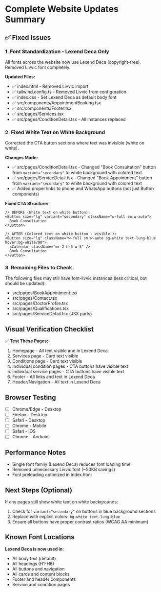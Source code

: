 # Complete Website Updates Summary

## ✅ Fixed Issues

### 1. **Font Standardization - Lexend Deca Only**
All fonts across the website now use Lexend Deca (copyright-free). Removed Livvic font completely.

**Updated Files:**
- ✅ index.html - Removed Livvic import
- ✅ tailwind.config.ts - Removed Livvic from configuration
- ✅ index.css - Set Lexend Deca as default body font
- ✅ src/components/AppointmentBooking.tsx
- ✅ src/components/Footer.tsx
- ✅ src/pages/Services.tsx
- ✅ src/pages/ConditionDetail.tsx - All instances replaced

### 2. **Fixed White Text on White Background**
Corrected the CTA button sections where text was invisible (white on white).

**Changes Made:**
- ✅ src/pages/ConditionDetail.tsx - Changed "Book Consultation" button from `variant="secondary"` to white background with colored text
- ✅ src/pages/ServiceDetail.tsx - Changed "Book Appointment" button from `variant="secondary"` to white background with colored text
- ✅ Added proper links to phone and WhatsApp buttons (not just Button components)

**Fixed CTA Structure:**
```tsx
// BEFORE (White text on white button):
<Button size="lg" variant="secondary" className="w-full sm:w-auto">
  Book Consultation
</Button>

// AFTER (Colored text on white button - visible!):
<Button size="lg" className="w-full sm:w-auto bg-white text-lung-blue hover:bg-white/90">
  <Calendar className="mr-2 h-5 w-5" />
  Book Consultation
</Button>
```

### 3. **Remaining Files to Check**

The following files may still have font-livvic instances (less critical, but should be updated):
- src/pages/BookAppointment.tsx
- src/pages/Contact.tsx
- src/pages/DoctorProfile.tsx  
- src/pages/Qualifications.tsx
- src/pages/ServiceDetail.tsx (JSX parts)

## Visual Verification Checklist

✅ **Test These Pages:**
1. Homepage - All text visible and in Lexend Deca
2. Services page - Card text visible
3. Conditions page - Card text visible  
4. Individual condition pages - CTA buttons have visible text
5. Individual service pages - CTA buttons have visible text
6. Footer - All links and text in Lexend Deca
7. Header/Navigation - All text in Lexend Deca

## Browser Testing

- [ ] Chrome/Edge - Desktop
- [ ] Firefox - Desktop
- [ ] Safari - Desktop  
- [ ] Chrome - Mobile
- [ ] Safari - iOS
- [ ] Chrome - Android

## Performance Notes

- Single font family (Lexend Deca) reduces font loading time
- Removed unnecessary Livvic font (~50KB savings)
- Font preloading optimized in index.html

## Next Steps (Optional)

If any pages still show white text on white backgrounds:
1. Check for `variant="secondary"` on buttons in blue background sections
2. Replace with explicit colors: `bg-white text-lung-blue`
3. Ensure all buttons have proper contrast ratios (WCAG AA minimum)

## Known Font Locations

**Lexend Deca is now used in:**
- All body text (default)
- All headings (H1-H6)  
- All buttons and navigation
- All cards and content blocks
- Footer and header components
- Service and condition pages
